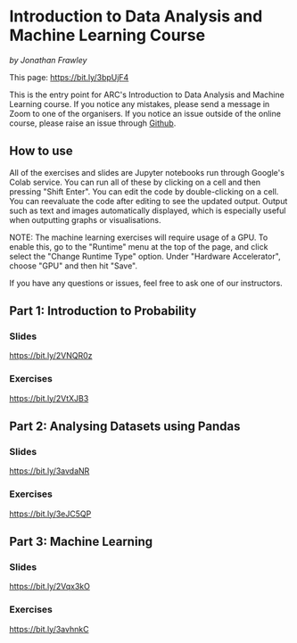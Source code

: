 # Introduction to Data Analysis and Machine Learning Course
*by Jonathan Frawley*

This page: <https://bit.ly/3bpUjF4>

This is the entry point for ARC's Introduction to Data Analysis and Machine Learning course.
If you notice any mistakes, please send a message in Zoom to one of the organisers.
If you notice an issue outside of the online course, please raise an issue through [Github](https://github.com/jonathanfrawley/data_analysis_and_machine_learning_course).

## How to use
All of the exercises and slides are Jupyter notebooks run through Google's Colab service.
You can run all of these by clicking on a cell and then pressing "Shift Enter".
You can edit the code by double-clicking on a cell.
You can reevaluate the code after editing to see the updated output.
Output such as text and images automatically displayed, which is especially useful when outputting graphs or visualisations.

NOTE: The machine learning exercises will require usage of a GPU. To enable this, go to the "Runtime" menu at the top of the page, and click select the "Change Runtime Type" option. Under "Hardware Accelerator", choose "GPU" and then hit "Save". 

If you have any questions or issues, feel free to ask one of our instructors.

## Part 1: Introduction to Probability
### Slides
<https://bit.ly/2VNQR0z>
 
### Exercises
<https://bit.ly/2VtXJB3>


## Part 2: Analysing Datasets using Pandas
### Slides
<https://bit.ly/3avdaNR>
 
### Exercises
<https://bit.ly/3eJC5QP>

## Part 3: Machine Learning
### Slides
<https://bit.ly/2Vqx3kO>
 
### Exercises
<https://bit.ly/3avhnkC>
